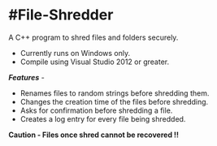 #File-Shredder
=============

A C++ program to shred files and folders securely.

- Currently runs on Windows only.
- Compile using Visual Studio 2012 or greater.

***Features*** -

- Renames files to random strings before shredding them.
- Changes the creation time of the files before shredding.
- Asks for confirmation before shredding a file.
- Creates a log entry for every file being shredded.

**Caution - Files once shred cannot be recovered !!**
